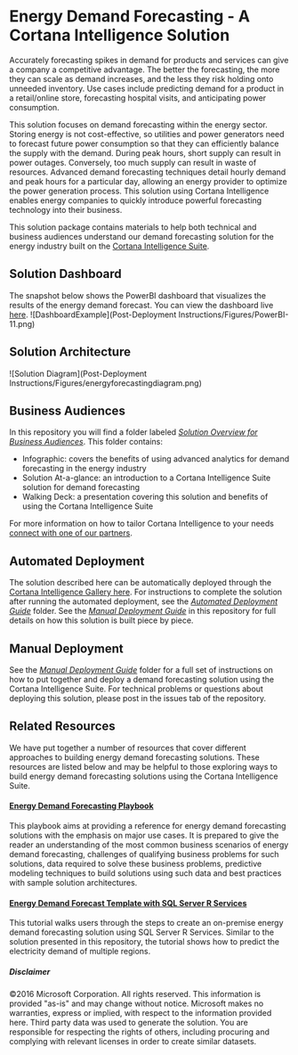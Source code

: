 # Energy Demand Forecasting - A Cortana Intelligence Solution

Accurately forecasting spikes in demand for products and services can give a company a competitive advantage. The better the forecasting, the more they can scale as demand increases, and the less they risk holding onto unneeded inventory. Use cases include predicting demand for a product in a retail/online store, forecasting hospital visits, and anticipating power consumption.

This solution focuses on demand forecasting within the energy sector. Storing energy is not cost-effective, so utilities and power generators need to forecast future power consumption so that they can efficiently balance the supply with the demand. During peak hours, short supply can result in power outages. Conversely, too much supply can result in waste of resources. Advanced demand forecasting techniques detail hourly demand and peak hours for a particular day, allowing an energy provider to optimize the power generation process. This solution using Cortana Intelligence enables energy companies to quickly introduce powerful forecasting technology into their business.

This solution package contains materials to help both technical and business audiences understand our demand forecasting solution for the energy industry built on the [Cortana Intelligence Suite](https://www.microsoft.com/en-us/server-cloud/cortana-intelligence-suite/Overview.aspx).

## Solution Dashboard
The snapshot below shows the PowerBI dashboard that visualizes the results of the energy demand forecast. You can view the dashboard live [here](https://pcsadwebapp-staging-1.azurewebsites.net/EnergyDemandForecasting/BYOD).
![DashboardExample](Post-Deployment Instructions/Figures/PowerBI-11.png)

## Solution Architecture
![Solution Diagram](Post-Deployment Instructions/Figures/energyforecastingdiagram.png)

## Business Audiences
In this repository you will find a folder labeled [*Solution Overview for Business Audiences*](https://github.com/Azure/cortana-intelligence-energy-forecasting-solution/tree/master/Solution%20Overview%20for%20Business%20Audiences). This folder contains:
- Infographic: covers the benefits of using advanced analytics for demand forecasting in the energy industry
- Solution At-a-glance: an introduction to a Cortana Intelligence Suite solution for demand forecasting
- Walking Deck: a  presentation covering this solution and benefits of using the Cortana Intelligence Suite

For more information on how to tailor Cortana Intelligence to your needs [connect with one of our partners](http://aka.ms/CISFindPartner).

## Automated Deployment
The solution described here can be automatically deployed through the [Cortana Intelligence Gallery here](https://go.microsoft.com/fwlink/?linkid=831187). For instructions to complete the solution after running the automated deployment, see the [*Automated Deployment Guide*](https://github.com/Azure/cortana-intelligence-energy-forecasting-solution/tree/master/Post-Deployment%20Instructions) folder. See the [*Manual Deployment Guide*](https://github.com/Azure/cortana-intelligence-energy-forecasting-solution/tree/master/Technical%20Deployment%20Guide) in this repository for full details on how this solution is built piece by piece.

## Manual Deployment
See the  [*Manual Deployment Guide*](https://github.com/Azure/cortana-intelligence-energy-forecasting-solution/tree/master/Technical%20Deployment%20Guide) folder for a full set of instructions on how to put together and deploy a demand forecasting solution using the Cortana Intelligence Suite. For technical problems or questions about deploying this solution, please post in the issues tab of the repository.

## Related Resources
We have put together a number of resources that cover different approaches to building energy demand forecasting solutions. These resources are listed below and may be helpful to those exploring ways to build energy demand forecasting solutions using the Cortana Intelligence Suite.

#### [Energy Demand Forecasting Playbook](https://azure.microsoft.com/en-us/documentation/articles/cortana-analytics-playbook-demand-forecasting-energy/)
This playbook aims at providing a reference for energy demand forecasting solutions with the emphasis on major use cases. It is prepared to give the reader an understanding of the most common business scenarios of energy demand forecasting, challenges of qualifying business problems for such solutions, data required to solve these business problems, predictive modeling techniques to build solutions using such data and best practices with sample solution architectures.

#### [Energy Demand Forecast Template with SQL Server R Services](https://gallery.cortanaintelligence.com/Tutorial/Energy-Demand-Forecast-Template-with-SQL-Server-R-Services-1)
This tutorial walks users through the steps to create an on-premise energy demand forecasting solution using SQL Server R Services. Similar to the solution presented in this repository, the tutorial shows how to predict the electricity demand of multiple regions.

##### Disclaimer
©2016 Microsoft Corporation. All rights reserved.  This information is provided "as-is" and may change without notice. Microsoft makes no warranties, express or implied, with respect to the information provided here.  Third party data was used to generate the solution.  You are responsible for respecting the rights of others, including procuring and complying with relevant licenses in order to create similar datasets.
